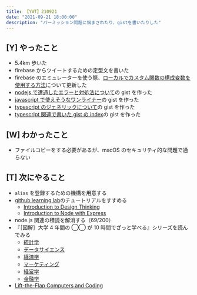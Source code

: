 ```yaml
---
title: 【YWT】210921
date: "2021-09-21 18:00:00"
description: "パーミッション問題に悩まされたり、gistを書いたりした"
---
```


## [Y] やったこと

- 5.4km 歩いた
- firebase からツイートするための定型文を書いた
- firebase のエミュレーターを使う際、[ローカルでカスタム関数の構成変数を使用する方法](https://gist.github.com/LeeDDHH/6215f9b3ac6cd291a790dcb39eff721a)について更新した
- [nodejs で遭遇したエラーと対処法について](https://gist.github.com/LeeDDHH/5d786d42a05f801d370da3f71f3b69f6)の gist を作った
- [javascript で使えそうなワンライナー](https://gist.github.com/LeeDDHH/7b830f7253204771e5cbc81ea0d023a0)の gist を作った
- [typescript のジェネリックについて](https://gist.github.com/LeeDDHH/03c25b5f7ad5d28516f493cf2d741da0)の gist を作った
- [typescript 関連で書いた gist の index](https://gist.github.com/LeeDDHH/71d21ca69c4cca831675600fe687f7fe)の gist を作った

## [W] わかったこと

- ファイルコピーをする必要があるが、macOS のセキュリティ的な問題で通らない

## [T] 次にやること

- `alias` を登録するための機構を用意する
- [github learning lab](https://lab.github.com/githubtraining)のチュートリアルをすすめる
  - [Introduction to Design Thinking](https://lab.github.com/githubtraining/introduction-to-design-thinking)
  - [Introduction to Node with Express](https://lab.github.com/everydeveloper/introduction-to-node-with-express)
- node.js 関連の積読を解消する（69/200）
- 『［図解］大学 4 年間の ◯◯ が 10 時間でざっと学べる』シリーズを読んでみる
  - [統計学](https://www.amazon.co.jp/dp/B07PXB4NN9)
  - [データサイエンス](https://www.amazon.co.jp/dp/B07XNW3TQM)
  - [経済学](https://www.amazon.co.jp/dp/B01KNLFHH6)
  - [マーケティング](https://www.amazon.co.jp/dp/B07BNC2SV3)
  - [経営学](https://www.amazon.co.jp/dp/B071SKDF3L)
  - [金融学](https://www.amazon.co.jp/dp/B07BB6Z7FW)
- [Lift-the-Flap Computers and Coding](https://www.amazon.co.jp/dp/1409591514)

<!-- https://twitter.com/camomile_cafe/status/1440321675661168647?s=20 -->
